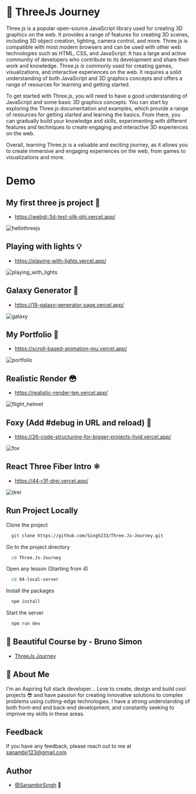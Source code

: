 
# 🍩 ThreeJs Journey

Three.js is a popular open-source JavaScript library used for creating 3D graphics on the web. It provides a range of features for creating 3D scenes, including 3D object creation, lighting, camera control, and more. Three.js is compatible with most modern browsers and can be used with other web technologies such as HTML, CSS, and JavaScript. It has a large and active community of developers who contribute to its development and share their work and knowledge. Three.js is commonly used for creating games, visualizations, and interactive experiences on the web. It requires a solid understanding of both JavaScript and 3D graphics concepts and offers a range of resources for learning and getting started.

To get started with Three.js, you will need to have a good understanding of JavaScript and some basic 3D graphics concepts. You can start by exploring the Three.js documentation and examples, which provide a range of resources for getting started and learning the basics. From there, you can gradually build your knowledge and skills, experimenting with different features and techniques to create engaging and interactive 3D experiences on the web.

Overall, learning Three.js is a valuable and exciting journey, as it allows you to create immersive and engaging experiences on the web, from games to visualizations and more.
# Demo

## My first three js project 🚀

- https://webgl-3d-text-silk-phi.vercel.app/ 
  
![hellothreejs](https://github.com/Singh233/Three.Js-Journey/assets/37498067/415b8691-c23b-409e-ac03-d06a708addc9)

## Playing with lights 💡

- https://playing-with-lights.vercel.app/ 
  
![playing_with_lights](https://github.com/Singh233/Three.Js-Journey/assets/37498067/b83b6265-4605-4ee8-90b4-79084f1e7ee8)

## Galaxy Generator 🌌

- https://19-galaxy-generator-sage.vercel.app/
  
![galaxy](https://github.com/Singh233/Three.Js-Journey/assets/37498067/f54429c5-eca3-47c1-aac0-abea37b653de)

## My Portfolio 💪

- https://scroll-based-animation-mu.vercel.app/ 
  
![portfolio](https://github.com/Singh233/Three.Js-Journey/assets/37498067/a4ae93b4-6f72-4c02-871a-b04d6d51b753)

## Realistic Render 😳

- https://realistic-render-ten.vercel.app/

![flight_helmet](https://github.com/Singh233/Three.Js-Journey/assets/37498067/bdd67b43-52ef-4049-bf3a-55007901b794)


## Foxy (Add #debug in URL and reload) 🦊

- https://26-code-structuring-for-bigger-projects-livid.vercel.app/
  
![fox](https://github.com/Singh233/Three.Js-Journey/assets/37498067/fb198d99-c804-4266-940e-8194df596adc)

## React Three Fiber Intro ⚛️

- https://44-r3f-drei.vercel.app/

![drei](https://github.com/Singh233/ThreeJs-Journey/assets/37498067/bd67200c-4df6-4a35-a458-446f4c43cc4f)

## Run Project Locally

Clone the project

```bash
  git clone https://github.com/Singh233/Three.Js-Journey.git
```

Go to the project directory

```bash
  cd Three.Js-Journey
```

Open any lesson (Starting from 4)

```bash
  cd 04-local-server
```

Install the packages

```bash
  npm install
```

Start the server

```bash
  npm run dev
```








## 🎨 Beautiful Course by - Bruno Simon

 - [ThreeJs Journey](https://threejs-journey.com/)



## 🚀 About Me
I'm an Aspiring full stack developer...
Love to create, design and build cool projects 😎 and have passion for creating innovative solutions to complex problems using cutting-edge technologies. I have a strong understanding of both front-end and back-end development, and constantly seeking to improve my skills in these areas.


## Feedback

If you have any feedback, please reach out to me at sanambir123@gmail.com


## Author

- [@SanambirSingh](https://github.com/Singh233) 🤗

